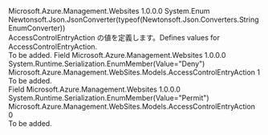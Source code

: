 <Type Name="AccessControlEntryAction" FullName="Microsoft.Azure.Management.WebSites.Models.AccessControlEntryAction">
  <TypeSignature Language="C#" Value="public enum AccessControlEntryAction" />
  <TypeSignature Language="ILAsm" Value=".class public auto ansi sealed AccessControlEntryAction extends System.Enum" />
  <TypeSignature Language="DocId" Value="T:Microsoft.Azure.Management.WebSites.Models.AccessControlEntryAction" />
  <TypeSignature Language="VB.NET" Value="Public Enum AccessControlEntryAction" />
  <TypeSignature Language="F#" Value="type AccessControlEntryAction = " />
  <AssemblyInfo>
    <AssemblyName>Microsoft.Azure.Management.Websites</AssemblyName>
    <AssemblyVersion>1.0.0.0</AssemblyVersion>
  </AssemblyInfo>
  <Base>
    <BaseTypeName>System.Enum</BaseTypeName>
  </Base>
  <Attributes>
    <Attribute>
      <AttributeName>Newtonsoft.Json.JsonConverter(typeof(Newtonsoft.Json.Converters.StringEnumConverter))</AttributeName>
    </Attribute>
  </Attributes>
  <Docs>
    <summary>
            <span data-ttu-id="8894b-101">AccessControlEntryAction の値を定義します。</span><span class="sxs-lookup"><span data-stu-id="8894b-101">Defines values for AccessControlEntryAction.</span></span>
            </summary>
    <remarks>To be added.</remarks>
  </Docs>
  <Members>
    <Member MemberName="Deny">
      <MemberSignature Language="C#" Value="Deny" />
      <MemberSignature Language="ILAsm" Value=".field public static literal valuetype Microsoft.Azure.Management.WebSites.Models.AccessControlEntryAction Deny = int32(1)" />
      <MemberSignature Language="DocId" Value="F:Microsoft.Azure.Management.WebSites.Models.AccessControlEntryAction.Deny" />
      <MemberSignature Language="VB.NET" Value="Deny" />
      <MemberSignature Language="F#" Value="Deny = 1" Usage="Microsoft.Azure.Management.WebSites.Models.AccessControlEntryAction.Deny" />
      <MemberType>Field</MemberType>
      <AssemblyInfo>
        <AssemblyName>Microsoft.Azure.Management.Websites</AssemblyName>
        <AssemblyVersion>1.0.0.0</AssemblyVersion>
      </AssemblyInfo>
      <Attributes>
        <Attribute>
          <AttributeName>System.Runtime.Serialization.EnumMember(Value="Deny")</AttributeName>
        </Attribute>
      </Attributes>
      <ReturnValue>
        <ReturnType>Microsoft.Azure.Management.WebSites.Models.AccessControlEntryAction</ReturnType>
      </ReturnValue>
      <MemberValue>1</MemberValue>
      <Docs>
        <summary>To be added.</summary>
      </Docs>
    </Member>
    <Member MemberName="Permit">
      <MemberSignature Language="C#" Value="Permit" />
      <MemberSignature Language="ILAsm" Value=".field public static literal valuetype Microsoft.Azure.Management.WebSites.Models.AccessControlEntryAction Permit = int32(0)" />
      <MemberSignature Language="DocId" Value="F:Microsoft.Azure.Management.WebSites.Models.AccessControlEntryAction.Permit" />
      <MemberSignature Language="VB.NET" Value="Permit" />
      <MemberSignature Language="F#" Value="Permit = 0" Usage="Microsoft.Azure.Management.WebSites.Models.AccessControlEntryAction.Permit" />
      <MemberType>Field</MemberType>
      <AssemblyInfo>
        <AssemblyName>Microsoft.Azure.Management.Websites</AssemblyName>
        <AssemblyVersion>1.0.0.0</AssemblyVersion>
      </AssemblyInfo>
      <Attributes>
        <Attribute>
          <AttributeName>System.Runtime.Serialization.EnumMember(Value="Permit")</AttributeName>
        </Attribute>
      </Attributes>
      <ReturnValue>
        <ReturnType>Microsoft.Azure.Management.WebSites.Models.AccessControlEntryAction</ReturnType>
      </ReturnValue>
      <MemberValue>0</MemberValue>
      <Docs>
        <summary>To be added.</summary>
      </Docs>
    </Member>
  </Members>
</Type>